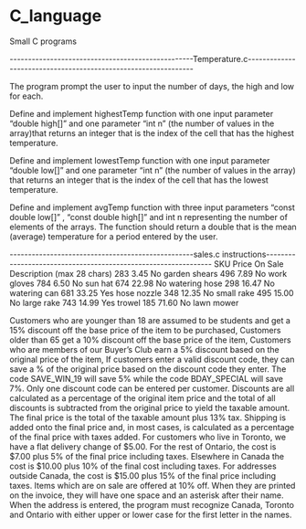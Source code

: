 # C_language
Small C programs

--------------------------------------------------Temperature.c---------------------------------------------------------------

The program prompt the user to input the number of days, the high and low for each.

Define and implement highestTemp function with one input parameter “double high[]”
and one parameter “int n” (the number of values in the array)that returns an integer 
that is the index of the cell that has the highest temperature.

Define and implement lowestTemp function with one input parameter “double low[]”
and one parameter “int n” (the number of values in the array) that returns an integer
that is the index of the cell that has the lowest temperature.

Define and implement avgTemp function with three input parameters “const double
low[]” , “const double high[]” and int n representing the number of elements of the
arrays. The function should return a double that is the mean (average) temperature for a
period entered by the user.

--------------------------------------------------sales.c instructions---------------------------------------------------------------
SKU   Price   On Sale   Description (max 28 chars)
283   3.45    No        garden shears
496   7.89    No        work gloves
784   6.50    No        sun hat
674   22.98   No        watering hose
298   16.47   No        watering can
681   33.25   Yes       hose nozzle
348   12.35   No        small rake
495   15.00   No        large rake
743   14.99   Yes       trowel
185   71.60   No        lawn mower

Customers who are younger than 18 are assumed to be students and get a 15% discount off the
base price of the item to be purchased,
Customers older than 65 get a 10% discount off the base price of the item,
Customers who are members of our Buyer’s Club earn a 5% discount based on the original price
of the item,
If customers enter a valid discount code, they can save a % of the original price based on the
discount code they enter. The code SAVE_WIN_19 will save 5% while the code BDAY_SPECIAL
will save 7%. Only one discount code can be entered per customer.
Discounts are all calculated as a percentage of the original item price and the total of all
discounts is subtracted from the original price to yield the taxable amount.
The final price is the total of the taxable amount plus 13% tax.
Shipping is added onto the final price and, in most cases, is calculated as a percentage of the
final price with taxes added. For customers who live in Toronto, we have a flat delivery change
of $5.00. For the rest of Ontario, the cost is $7.00 plus 5% of the final price including taxes.
Elsewhere in Canada the cost is $10.00 plus 10% of the final cost including taxes. For addresses
outside Canada, the cost is $15.00 plus 15% of the final price including taxes.
Items which are on sale are offered at 10% off. When they are printed on the invoice, they will
have one space and an asterisk after their name.
When the address is entered, the program must recognize Canada, Toronto and Ontario with
either upper or lower case for the first letter in the names.

